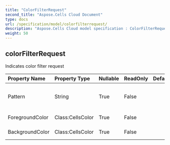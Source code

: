 ```yaml
---
title: "ColorFilterRequest"
second_title: "Aspose.Cells Cloud Document"
type: docs
url: /specification/model/colorfilterrequest/
description: "Aspose.Cells Cloud model specification : ColorFilterRequest. Effortlessly handle Excel and other spreadsheet documents with features like opening, generating, editing, splitting, merging, comparing, and converting."
weight: 50
---
```


## **colorFilterRequest**

Indicates color filter request 

| Property Name | Property Type | Nullable |  ReadOnly | DefaultValue | Description | 
| :- | :- | :- |:- |  :- | :- |
| Pattern | String | True |  False |  | Gets or sets the fill pattern type |  
| ForegroundColor | Class:CellsColor | True |  False |  | Foreground color |  
| BackgroundColor | Class:CellsColor | True |  False |  | Background color |  

